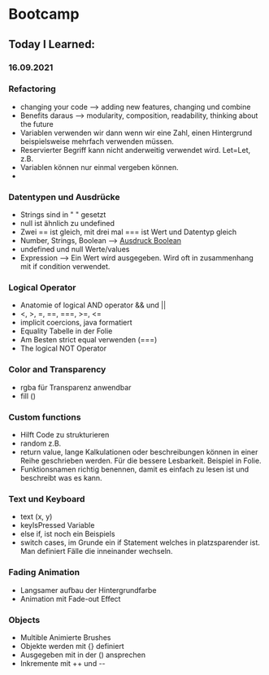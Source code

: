 # Bootcamp
## Today I Learned:
### 16.09.2021

### Refactoring

- changing your code --> adding new features, changing und combine
- Benefits daraus --> modularity, composition, readability, thinking about the future
- Variablen verwenden wir dann wenn wir eine Zahl, einen Hintergrund beispielsweise mehrfach verwenden müssen.
- Reservierter Begriff kann nicht anderweitig verwendet wird. Let=Let, z.B.
- Variablen können nur einmal vergeben können.
- 
### Datentypen und Ausdrücke

- Strings sind in " " gesetzt
- null ist ähnlich zu undefined
- Zwei == ist gleich, mit drei mal === ist Wert und Datentyp gleich
- Number, Strings, Boolean --> [Ausdruck Boolean](https://javabeginners.de/Grundlagen/Datentypen/boolsche_Ausdruecke.php)
- undefined und null Werte/values
- Expression --> Ein Wert wird ausgegeben. Wird oft in zusammenhang mit if condition verwendet.

### Logical Operator

- Anatomie of logical AND operator && und ||
- <, >, =, ==, ===, >=, <=
- implicit coercions, java formatiert
- Equality Tabelle in der Folie
- Am Besten strict equal verwenden (===)
- The logical NOT Operator

### Color and Transparency

- rgba für Transparenz anwendbar 
- fill ()

### Custom functions

- Hilft Code zu strukturieren
- random z.B.
- return value, lange Kalkulationen oder beschreibungen können in einer Reihe geschrieben werden. Für die bessere Lesbarkeit. Beispiel in Folie.
- Funktionsnamen richtig benennen, damit es einfach zu lesen ist und beschreibt was es kann.

### Text und Keyboard

- text (x, y)
- keyIsPressed Variable
- else if, ist noch ein Beispiels
- switch cases, im Grunde ein if Statement welches in platzsparender ist. Man definiert Fälle die inneinander wechseln.

### Fading Animation

- Langsamer aufbau der Hintergrundfarbe
- Animation mit Fade-out Effect

### Objects

- Multible Animierte Brushes
- Objekte werden mit {} definiert
- Ausgegeben mit in der () ansprechen
- Inkremente mit ++ und --
